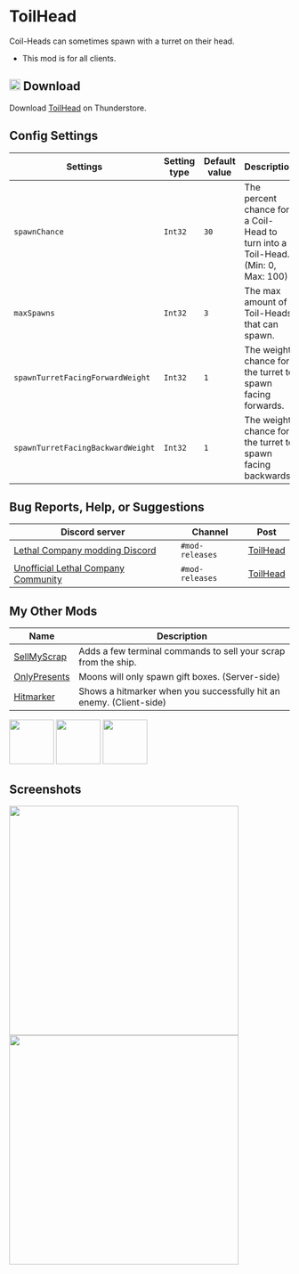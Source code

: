 # ToilHead
Coil-Heads can sometimes spawn with a turret on their head.

* This mod is for all clients.

## <img src="https://i.imgur.com/TpnrFSH.png" width="20px"> Download

Download [ToilHead](https://thunderstore.io/c/lethal-company/p/Zehs/ToilHead/) on Thunderstore.

## Config Settings
| Settings | Setting type | Default value | Description |
| ----------- | ----------- | ----------- | ----------- |
| `spawnChance` | `Int32` | `30` | The percent chance for a Coil-Head to turn into a Toil-Head. (Min: 0, Max: 100) |
| `maxSpawns` | `Int32` | `3` | The max amount of Toil-Heads that can spawn. |
| `spawnTurretFacingForwardWeight` | `Int32` | `1` | The weight chance for the turret to spawn facing forwards. |
| `spawnTurretFacingBackwardWeight` | `Int32` | `1` | The weight chance for the turret to spawn facing backwards. |

## Bug Reports, Help, or Suggestions
| Discord server | Channel | Post |
| ----------- | ----------- | ----------- |
| [Lethal Company modding Discord](https://discord.gg/XeyYqRdRGC) | `#mod-releases` | [ToilHead](https://discord.com/channels/1168655651455639582/1207108508298911834) |
| [Unofficial Lethal Company Community](https://discord.gg/nYcQFEpXfU) | `#mod-releases` | [ToilHead](https://discord.com/channels/1169792572382773318/1207108696589606932) |

## My Other Mods
| Name | Description |
| ----------- | ----------- |
| [SellMyScrap](https://thunderstore.io/c/lethal-company/p/Zehs/SellMyScrap/) | Adds a few terminal commands to sell your scrap from the ship. |
| [OnlyPresents](https://thunderstore.io/c/lethal-company/p/Zehs/OnlyPresents/) | Moons will only spawn gift boxes. (Server-side) |
| [Hitmarker](https://thunderstore.io/c/lethal-company/p/Zehs/Hitmarker/) | Shows a hitmarker when you successfully hit an enemy. (Client-side) |

<a href="https://thunderstore.io/c/lethal-company/p/Zehs/SellMyScrap/"><img src="https://i.imgur.com/I6W498g.png" width="80px"></a>
<a href="https://thunderstore.io/c/lethal-company/p/Zehs/OnlyPresents/"><img src="https://i.imgur.com/pesSqHI.png" width="80px"></a>
<a href="https://thunderstore.io/c/lethal-company/p/Zehs/Hitmarker/"><img src="https://i.imgur.com/29IA990.png" width="80px"></a>

## Screenshots
<div>
    <img src="https://i.imgur.com/C3aegNI.jpeg" width="412px">
    <img src="https://i.imgur.com/zQ87xdZ.jpeg" width="412px">
</div>